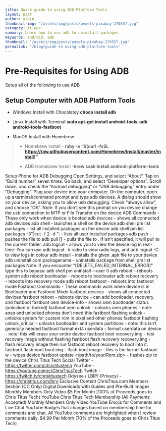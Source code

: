 ```yaml
---
title: Quick guide to using ADB Platform Tools
layout: post
author: alain
thumbnail-img: "/assets/img/posts/pexels-pixabay-270557.jpg"
category: it-ops
summary: Learn how to use adb to uninstall packages
keywords: android, adb
thumbnail: "/assets/img/posts/pexels-pixabay-270557.jpg"
permalink: "/blog/guide-to-using-adb-platform-tools"
---
```


# Pre-Requisites for Using ADB

Setup all of the following to use ADB

## Setup Computer with ADB Platform Tools

- Windows Install with Chocolatey **choco install adb**

- Linux Install with Terminal **sudo apt-get install android-tools-adb android-tools-fastboot**

- MacOS Install with Homebrew

>- Homebrew install - **ruby -e “$(curl -fsSL https://raw.githubusercontent.com/Homebrew/install/master/install)"**

>- ADB Homebrew Install -**brew cask install android-platform-tools**

Setup Phone for ADB Debugging
Open Settings, and select “About”.
Tap on “Build number” seven times.
Go back, and select “Developer options”.
Scroll down, and check the “Android debugging” or “USB debugging” entry under “Debugging”.
Plug your device into your computer.
On the computer, open up a terminal/command prompt and type adb devices.
A dialog should show on your device, asking you to allow usb debugging. Check “always allow”, and choose “OK”.
Note: If you don’t see this prompt on you device change the usb connection to MTP or File Transfer on the device
ADB Commands - These only work when device is booted
adb devices - shows all connected adb devices
adb shell - launches a shell on the device
adb shell pm list packages - list all installed packages on the device
adb shell pm list packages -3"|cut -f 2 -d ": - lists all user installed packages
adb push <local> <remote> - pushes the file to
adb pull <remote> [<local>] - pulls the file to . If isn’t specified, it will pull to the current folder.
adb logcat - allows you to view the device log in real-time. You can use adb logcat -b radio to view radio logs, and adb logcat -C to view logs in colour
adb install <file> - installs the given .apk file to your device
adb uninstall com.packagename - uninstalls package from shell pm list packages
Note: if you encounter “[DELETE_FAILED_INTERNAL_ERROR]” type this to bypass: adb shell pm uninstall --user 0 <appname>
adb reboot - reboots system
adb reboot bootloader - reboots to bootloader
adb reboot recovery - reboots into recovery mode
adb reboot fastboot - reboots into fastboot mode
Fastboot Commands - These commands work when device is in Bootloader and Fastboot Mode
fastboot devices - shows all connected devices
fastboot reboot - reboots device - can add bootloader, recovery, and fastboot
fastboot oem device-info - shows oem bootloader status (unlocked or locked)
fastboot oem unlock - unlocks oem phones - note: aosp and unlocked phones don’t need this
fastboot flashing unlock - unlocks system for custom rom in pixel and other phones
fastboot flashing unlock_critical - unlocks bootloader and system partitions - note: this isn’t generally needed
fastboot format:ext4 userdata - format userdata on device - note: this will erase your entire device
fastboot boot recovery.img - test recovery image without flashing
fastboot flash recovery recovery.img - flash recovery image then run fastboot reboot recovery to boot into it.
fastboot flash boot boot.img - flash boot image - this is the kernel
fastboot -w - wipes device
fastboot update </path/to/your/Rom.zip> - flashes zip to the device
Chris Titus Tech
Social
Twitter - https://twitter.com/christitustech
YouTube - https://youtube.com/c/ChrisTitusTech
Twitch - https://twitch.tv/christitustech
Odysee / LBRY (Privacy) - https://christitus.com/lbry
Exclusive Content
ChrisTitus.com Members Section (CC Only)
Digital Downloads with Guides and Pre-Built Images
Monthly Members Only Video
$5 Per Month (100% of Proceeds goes to Chris Titus Tech)
YouTube Chris Titus Tech Membership (All Payments Accepted)
Monthly Members Only Video
YouTube Emojis for Comments and Live Chat
YouTube Badges that changes based on membership time for comments and chat.
All YouTube comments are highlighted when I review comments daily.
$4.99 Per Month (70% of the Proceeds goes to Chris Titus Tech)

